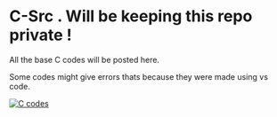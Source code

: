 # C-Src . Will be keeping this repo private !

All the base C codes will be posted here.

Some codes might give errors thats because they were made using vs code.

[![C codes](https://res.cloudinary.com/practicaldev/image/fetch/s--YC7sdPNt--/c_limit%2Cf_auto%2Cfl_progressive%2Cq_auto%2Cw_880/https://thepracticaldev.s3.amazonaws.com/i/yubuuwjqpzr221jwtjgq.jpg)](https://www.youtube.com/watch?v=dQw4w9WgXcQ)

